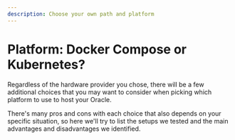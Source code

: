 ```yaml
---
description: Choose your own path and platform
---
```


# Platform: Docker Compose or Kubernetes?

Regardless of the hardware provider you chose, there will be a few additional choices that you may want to consider when picking which platform to use to host your Oracle.

There's many pros and cons with each choice that also depends on your specific situation, so here we'll try to list the setups we tested and the main advantages and disadvantages we identified.
